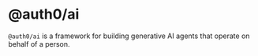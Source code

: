 # @auth0/ai

`@auth0/ai` is a framework for building generative AI agents that operate on behalf of a
person.
